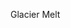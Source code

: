Glacier Melt 


<!---
Sowmya123-dot/Sowmya123-dot is a ✨ special ✨ repository because its `README.md` (this file) appears on your GitHub profile.
You can click the Preview link to take a look at your changes.
--->
